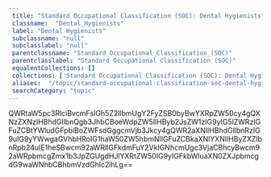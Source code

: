 ```yaml
--- 
 title: "Standard Occupational Classification (SOC): Dental Hygienists" 
 classname:  "Dental_Hygienists" 
 label: "Dental Hygienists" 
 subclassname: "null" 
 subclasslabel: "null" 
 parentclassname: "Standard_Occupational_Classification_(SOC)" 
 parentclasslabel: "Standard Occupational Classification (SOC)" 
 equalentCollections: [] 
 collections: ['Standard Occupational Classification (SOC): Dental Hygienists']
 aliases:  "/topic/standard-occupational-classification-soc-dental-hygienists"  
 searchCategory: "topic" 
---
```

QWRtaW5pc3RlciBvcmFsIGh5Z2llbmUgY2FyZSB0byBwYXRpZW50cy4gQXNzZXNzIHBhdGllbnQgb3JhbCBoeWdpZW5lIHByb2JsZW1zIG9yIG5lZWRzIGFuZCBtYWludGFpbiBoZWFsdGggcmVjb3Jkcy4gQWR2aXNlIHBhdGllbnRzIG9uIG9yYWwgaGVhbHRoIG1haW50ZW5hbmNlIGFuZCBkaXNlYXNlIHByZXZlbnRpb24uIE1heSBwcm92aWRlIGFkdmFuY2VkIGNhcmUgc3VjaCBhcyBwcm92aWRpbmcgZmx1b3JpZGUgdHJlYXRtZW50IG9yIGFkbWluaXN0ZXJpbmcgdG9waWNhbCBhbmVzdGhlc2lhLg==